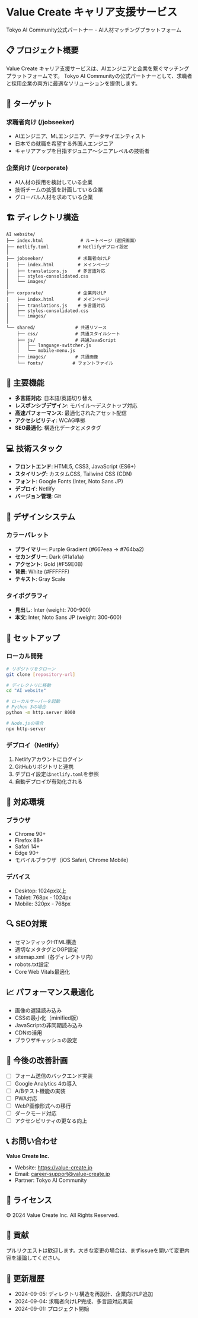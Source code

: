 # Value Create キャリア支援サービス

Tokyo AI Community公式パートナー - AI人材マッチングプラットフォーム

## 📋 プロジェクト概要
Value Create キャリア支援サービスは、AIエンジニアと企業を繋ぐマッチングプラットフォームです。
Tokyo AI Communityの公式パートナーとして、求職者と採用企業の両方に最適なソリューションを提供します。

## 🎯 ターゲット
### 求職者向け (/jobseeker)
- AIエンジニア、MLエンジニア、データサイエンティスト
- 日本での就職を希望する外国人エンジニア
- キャリアアップを目指すジュニア〜シニアレベルの技術者

### 企業向け (/corporate)
- AI人材の採用を検討している企業
- 技術チームの拡張を計画している企業
- グローバル人材を求めている企業

## 🏗️ ディレクトリ構造
```
AI website/
├── index.html              # ルートページ（選択画面）
├── netlify.toml           # Netlifyデプロイ設定
│
├── jobseeker/             # 求職者向けLP
│   ├── index.html         # メインページ
│   ├── translations.js    # 多言語対応
│   ├── styles-consolidated.css
│   └── images/
│
├── corporate/             # 企業向けLP
│   ├── index.html         # メインページ
│   ├── translations.js    # 多言語対応
│   ├── styles-consolidated.css
│   └── images/
│
└── shared/               # 共通リソース
    ├── css/              # 共通スタイルシート
    ├── js/               # 共通JavaScript
    │   ├── language-switcher.js
    │   └── mobile-menu.js
    ├── images/           # 共通画像
    └── fonts/           # フォントファイル
```

## 🚀 主要機能
- **多言語対応**: 日本語/英語切り替え
- **レスポンシブデザイン**: モバイル〜デスクトップ対応
- **高速パフォーマンス**: 最適化されたアセット配信
- **アクセシビリティ**: WCAG準拠
- **SEO最適化**: 構造化データとメタタグ

## 💻 技術スタック
- **フロントエンド**: HTML5, CSS3, JavaScript (ES6+)
- **スタイリング**: カスタムCSS, Tailwind CSS (CDN)
- **フォント**: Google Fonts (Inter, Noto Sans JP)
- **デプロイ**: Netlify
- **バージョン管理**: Git

## 🎨 デザインシステム
### カラーパレット
- **プライマリー**: Purple Gradient (#667eea → #764ba2)
- **セカンダリー**: Dark (#1a1a1a)
- **アクセント**: Gold (#F59E0B)
- **背景**: White (#FFFFFF)
- **テキスト**: Gray Scale

### タイポグラフィ
- **見出し**: Inter (weight: 700-900)
- **本文**: Inter, Noto Sans JP (weight: 300-600)

## 🔧 セットアップ
### ローカル開発
```bash
# リポジトリをクローン
git clone [repository-url]

# ディレクトリに移動
cd "AI website"

# ローカルサーバーを起動
# Python 3の場合
python -m http.server 8000

# Node.jsの場合
npx http-server
```

### デプロイ（Netlify）
1. Netlifyアカウントにログイン
2. GitHubリポジトリと連携
3. デプロイ設定は`netlify.toml`を参照
4. 自動デプロイが有効化される

## 📱 対応環境
### ブラウザ
- Chrome 90+
- Firefox 88+
- Safari 14+
- Edge 90+
- モバイルブラウザ（iOS Safari, Chrome Mobile）

### デバイス
- Desktop: 1024px以上
- Tablet: 768px - 1024px
- Mobile: 320px - 768px

## 🔍 SEO対策
- セマンティックHTML構造
- 適切なメタタグとOGP設定
- sitemap.xml（各ディレクトリ内）
- robots.txt設定
- Core Web Vitals最適化

## 📈 パフォーマンス最適化
- 画像の遅延読み込み
- CSSの最小化（minified版）
- JavaScriptの非同期読み込み
- CDNの活用
- ブラウザキャッシュの設定

## 🚦 今後の改善計画
- [ ] フォーム送信のバックエンド実装
- [ ] Google Analytics 4の導入
- [ ] A/Bテスト機能の実装
- [ ] PWA対応
- [ ] WebP画像形式への移行
- [ ] ダークモード対応
- [ ] アクセシビリティの更なる向上

## 📞 お問い合わせ
**Value Create Inc.**
- Website: https://value-create.jp
- Email: career-support@value-create.jp
- Partner: Tokyo AI Community

## 📜 ライセンス
© 2024 Value Create Inc. All Rights Reserved.

## 🤝 貢献
プルリクエストは歓迎します。大きな変更の場合は、まずissueを開いて変更内容を議論してください。

## 📝 更新履歴
- 2024-09-05: ディレクトリ構造を再設計、企業向けLP追加
- 2024-09-04: 求職者向けLP完成、多言語対応実装
- 2024-09-01: プロジェクト開始